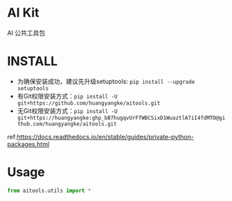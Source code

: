 # AI Kit
AI 公共工具包

# INSTALL
+ 为确保安装成功，建议先升级setuptools: `pip install --upgrade setuptools`
+ 有Git权限安装方式：`pip install -U git+https://github.com/huangyangke/aitools.git`
+ 无Git权限安装方式：`pip install -U git+https://huangyangke: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@github.com/huangyangke/aitools.git`

ref:https://docs.readthedocs.io/en/stable/guides/private-python-packages.html

# Usage
```python
from aitools.utils import *
```